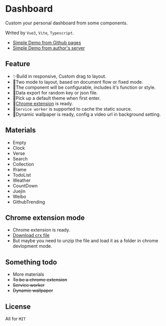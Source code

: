 # Dashboard

Custom your personal dashboard from some components.

Writed by `Vue3`, `Vite`, `Typescript`.

- <a href="https://leon-kfd.github.io/Dashboard/">Simple Demo from Github pages</a>
- <a href="https://kongfandong.cn/Dashboard/">Simple Demo from author's server</a>

## Feature
+ ✨Build in responsive, Custom drag to layout.
+ 💫Two mode to layout, based on document flow or fixed mode.
+ 🍭The component will be configurable, includes it's function or style.
+ 🍌Data export for random key or json file.
+ 🎉Pick up a default theme when first enter.
+ 🌈[Chrome extension](#_ChromeExtension) is ready.
+ 🚀`Service worker` is supported to cache the static source.
+ 🌟Dynamic wallpaper is ready, config a video url in background setting.


## Materials

+ Empty
+ Clock
+ Verse
+ Search
+ Collection
+ Iframe
+ TodoList
+ Weather
+ CountDown
+ Juejin
+ Weibo
+ GithubTrending

## Chrome extension mode
<span id="_ChromeExtension"></span>
+ Chrome extension is ready.
+ <a href="https://leon-kfd.github.io/Dashboard/howdy-dashboard.crx">Download crx file</a>
+ But maybe you need to unzip the file and load it as a folder in chrome devlopment mode.

## Something todo
+ More materials
+ ~~To be a chrome extension~~
+ ~~Service worker~~
+ ~~Dynamic wallpaper~~

## License
All for `MIT`


